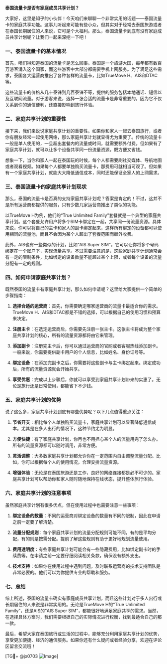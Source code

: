 **泰国流量卡是否有家庭成员共享计划？**

大家好，这里是知乎的小伙伴！今天咱们来聊聊一个非常实用的话题——泰国流量卡的家庭共享功能。这事儿听起来可能有些小众，但其实对于经常去泰国旅游或者在泰国长期居住的人来说，它可是个大福利。那么，泰国流量卡到底有没有家庭成员共享计划呢？让我们一起来深挖一下吧！

### 一、泰国流量卡的基本情况

首先，咱们得知道泰国的流量卡是怎么回事。泰国是一个旅游大国，每年都有数百万游客涌入这个国家，而这些游客中大部分都需要手机上网服务。为了满足这些需求，泰国各大运营商推出了各种各样的流量卡，比如TrueMove H、AIS和DTAC等。

这些流量卡的价格从几十泰铢到几百泰铢不等，提供的服务包括本地通话、短信以及互联网流量。对于游客来说，选择一张合适的流量卡是非常重要的，因为它不仅关系到你的通信便利，还直接影响到旅行体验。

### 二、家庭共享计划的重要性

接下来，我们来说说家庭共享计划的重要性。如果你和家人一起去泰国旅行，或者你有朋友经常一起使用网络，那么家庭共享计划就显得尤为重要了。传统的流量卡一般是单人使用的，一旦超出套餐内的流量或时间，就需要额外付费。但如果有了家庭共享计划，就可以让多个设备共享同一份流量资源，既方便又省钱。

想象一下，当你和家人一起在泰国玩的时候，每个人都需要刷社交媒体、导航地图或者观看视频。如果每个人都要单独购买流量卡，那费用可就相当可观了。但如果有一个家庭共享计划，就能大大降低通信成本，同时还能保证全家人的上网需求。

### 三、泰国流量卡的家庭共享计划现状

那么，泰国的流量卡是否真的支持家庭共享计划呢？答案是肯定的！不过，这并不是所有运营商都提供的服务，只有少数几家运营商推出了类似的功能。

以TrueMove H为例，他们的“True Unlimited Family”套餐就是一个典型的家庭共享计划。这个套餐允许用户将多个SIM卡绑定在一起，共享同一份流量资源。具体来说，你可以将自己的主卡和家人的副卡绑定起来，这样所有绑定的设备都可以使用相同的流量池，而且不会因为某个人超出了套餐范围而额外收费。

此外，AIS也有一些类似的计划，比如“AIS Super SIM”，它可以让你将多个号码绑定在一个账户下，实现流量共享。不过需要注意的是，这些家庭共享计划通常会有一定的限制条件，比如绑定的设备数量不能超过某个上限，或者每个设备的流量分配有一定的规则。

### 四、如何申请家庭共享计划？

既然泰国的流量卡有家庭共享计划，那么如何申请呢？这里给大家提供一个简单的步骤指南：

1. **选择合适的运营商**：首先，你需要确定哪家运营商的流量卡最适合你的需求。TrueMove H、AIS和DTAC都是不错的选择，可以根据自己的使用习惯和预算来决定。

2. **注册主卡**：在选定运营商后，你需要先注册一张主卡。这张主卡将成为整个家庭共享计划的核心，所有的流量资源都将由它来管理。

3. **添加副卡**：注册完主卡后，你可以通过运营商的官网或者客服热线添加副卡。一般来说，你需要提供副卡用户的个人信息，比如姓名、身份证号等。

4. **绑定设备**：在添加完副卡之后，你需要将这些副卡与主卡绑定起来。绑定成功后，所有的流量资源就会开始共享。

5. **享受优惠**：完成以上步骤后，你就可以享受到家庭共享计划带来的实惠了。无论是旅行还是日常使用，都能省下不少钱。

### 五、家庭共享计划的优势

说了这么多，家庭共享计划到底有哪些优势呢？以下几点值得重点关注：

1. **节省开支**：相比每个人单独购买流量卡，家庭共享计划可以显著降低通信成本。尤其是在多人出行的情况下，这种节约尤为明显。

2. **方便快捷**：有了家庭共享计划，你再也不用担心某个人的流量用完了怎么办。所有的流量资源都可以随时调用，非常方便。

3. **灵活调整**：大多数家庭共享计划都允许你在一定范围内自由调整流量分配。比如，你可以根据每个人的使用情况，合理安排流量资源。

4. **增强体验**：无论是在泰国旅游还是工作，良好的网络连接都是必不可少的。家庭共享计划可以帮助你和家人随时随地保持在线状态，提升整体旅行体验。

### 六、家庭共享计划的注意事项

虽然家庭共享计划有很多优点，但在使用过程中也需要注意一些事项：

1. **绑定设备的数量**：不同的运营商对绑定设备的数量有不同的限制，因此在申请之前一定要了解清楚。

2. **流量分配规则**：每个家庭共享计划的流量分配规则可能不同，有的是平均分配，有的则是按需分配。提前了解这些规则有助于更好地规划流量使用。

3. **费用透明度**：有些家庭共享计划可能会有一些隐藏费用，比如绑定副卡时的手续费等。在申请之前一定要仔细阅读相关条款，确保没有额外支出。

4. **技术支持**：如果你在使用过程中遇到问题，及时联系运营商的技术支持团队是非常必要的。他们可以为你提供专业的帮助和服务。

### 七、总结

综上所述，泰国的流量卡确实有家庭成员共享计划，而且这些计划对于多人出行或长期居住的人来说是非常实用的。无论是TrueMove H的“True Unlimited Family”，还是AIS的“AIS Super SIM”，都能很好地满足家庭共享的需求。当然，在选择具体方案时，我们需要根据自己的实际情况进行权衡，找到最适合自己的那一款。

最后，希望大家在泰国旅行或生活的过程中，能够充分利用家庭共享计划的优势，享受更加便捷、经济的通信服务。如果你还有什么疑问或者经验分享，欢迎在评论区留言交流哦！

[TG💪+ @jx0703 ![Image](https://github.com/user-attachments/assets/dbca1d08-cadb-493c-b0ec-ad6f7a83f270)]